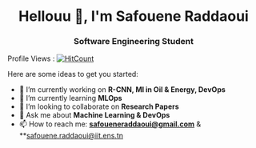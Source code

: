 <h1 align="center">Hellouu 👋, I'm Safouene Raddaoui</h1>
<h3 align="center">Software Engineering Student</h3>

Profile Views : [![HitCount](http://hits.dwyl.com/safoueneraddaoui/safoueneraddaoui.svg)](http://hits.dwyl.com/safoueneraddaoui/safoueneraddaoui)

Here are some ideas to get you started:

- 🔭 I’m currently working on **R-CNN, Ml in Oil & Energy, DevOps**
- 🌱 I’m currently learning **MLOps**
- 👯 I’m looking to collaborate on **Research Papers**
- 💬 Ask me about **Machine Learning & DevOps**
- 📫 How to reach me: **safoueneraddaoui@gmail.com** & **safouene.raddaoui@iit.ens.tn
